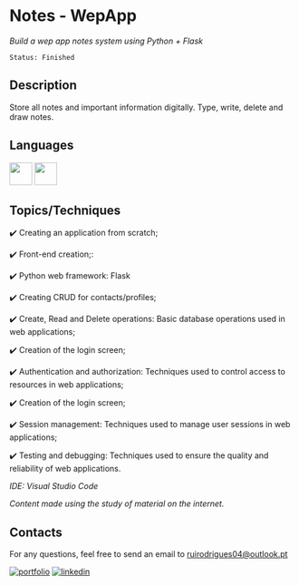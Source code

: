 # Notes - WepApp

*Build a wep app notes system using Python + Flask*

```
Status: Finished
```
## Description
Store all notes and important information digitally. Type, write, delete and draw notes.


## Languages 
<img src="https://cdn.jsdelivr.net/gh/devicons/devicon/icons/python/python-original-wordmark.svg" width="40" height="40"/> <img src="https://cdn.jsdelivr.net/gh/devicons/devicon/icons/flask/flask-original.svg" width="40" height="40" />




## Topics/Techniques

:heavy_check_mark: Creating an application from scratch;

:heavy_check_mark: Front-end creation;:

:heavy_check_mark: Python web framework: Flask

:heavy_check_mark: Creating CRUD for contacts/profiles;

:heavy_check_mark: Create, Read and Delete operations: Basic database operations used in web applications;

:heavy_check_mark: Creation of the login screen;

:heavy_check_mark: Authentication and authorization: Techniques used to control access to resources in web applications;

:heavy_check_mark: Creation of the login screen;

:heavy_check_mark: Session management: Techniques used to manage user sessions in web applications;

:heavy_check_mark: Testing and debugging: Techniques used to ensure the quality and reliability of web applications.



*IDE: Visual Studio Code*

*Content made using the study of material on the internet.*

## Contacts

For any questions, feel free to send an email to ruirodrigues04@outlook.pt

[![portfolio](https://img.shields.io/badge/my_portfolio-000?style=for-the-badge&logo=ko-fi&logoColor=white)](https://github.com/ruirodriguess)
[![linkedin](https://img.shields.io/badge/linkedin-0A66C2?style=for-the-badge&logo=linkedin&logoColor=white)](https://www.linkedin.com/in/ruirodrigues-dev/)
